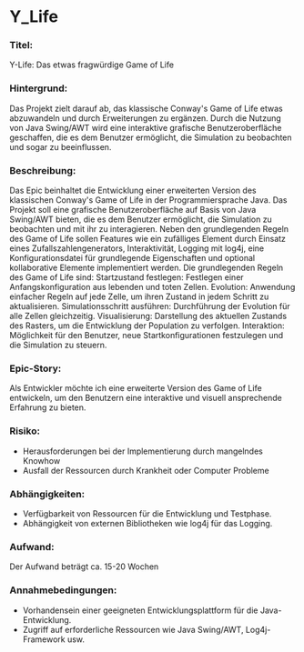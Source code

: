 # Y_Life

### Titel: 
Y-Life: Das etwas fragwürdige Game of Life
### Hintergrund:
Das Projekt zielt darauf ab, das klassische Conway's Game of Life etwas abzuwandeln und durch Erweiterungen zu ergänzen. Durch die Nutzung von Java Swing/AWT wird eine interaktive grafische Benutzeroberfläche geschaffen, die es dem Benutzer ermöglicht, die Simulation zu beobachten und sogar zu beeinflussen.
### Beschreibung:
Das Epic beinhaltet die Entwicklung einer erweiterten Version des klassischen Conway's Game of Life in der Programmiersprache Java. Das Projekt soll eine grafische Benutzeroberfläche auf Basis von Java Swing/AWT bieten, die es dem Benutzer ermöglicht, die Simulation zu beobachten und mit ihr zu interagieren. Neben den grundlegenden Regeln des Game of Life sollen Features wie ein zufälliges Element durch Einsatz eines Zufallszahlengenerators, Interaktivität, Logging mit log4j, eine Konfigurationsdatei für grundlegende Eigenschaften und optional kollaborative Elemente implementiert werden.
Die grundlegenden Regeln des Game of Life sind:
Startzustand festlegen: Festlegen einer Anfangskonfiguration aus lebenden und toten Zellen.
Evolution: Anwendung einfacher Regeln auf jede Zelle, um ihren Zustand in jedem Schritt zu aktualisieren.
Simulationsschritt ausführen: Durchführung der Evolution für alle Zellen gleichzeitig.
Visualisierung: Darstellung des aktuellen Zustands des Rasters, um die Entwicklung der Population zu verfolgen.
Interaktion: Möglichkeit für den Benutzer, neue Startkonfigurationen festzulegen und die Simulation zu steuern.
### Epic-Story:
Als Entwickler möchte ich eine erweiterte Version des Game of Life entwickeln, um den Benutzern eine interaktive und visuell ansprechende Erfahrung zu bieten.
### Risiko:
-	Herausforderungen bei der Implementierung durch mangelndes Knowhow
-	Ausfall der Ressourcen durch Krankheit oder Computer Probleme
### Abhängigkeiten:
-	Verfügbarkeit von Ressourcen für die Entwicklung und Testphase.
-	Abhängigkeit von externen Bibliotheken wie log4j für das Logging.
### Aufwand:
Der Aufwand beträgt ca. 15-20 Wochen
### Annahmebedingungen:
-	Vorhandensein einer geeigneten Entwicklungsplattform für die Java-Entwicklung.
-	Zugriff auf erforderliche Ressourcen wie Java Swing/AWT, Log4j-Framework usw.
